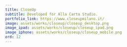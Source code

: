 ```yaml
---
title: CloseUp
subtitle: Developed for Alla Carta Studio.
portfolio_link: https://www.closeupmilano.it/
image: assets/works/closeup/closeup_desktop.png
image_ipad: assets/works/closeup/closeup_ipad.png
image_iphone: assets/works/closeup/closeup_mobile.png
ord: 12
---
```


